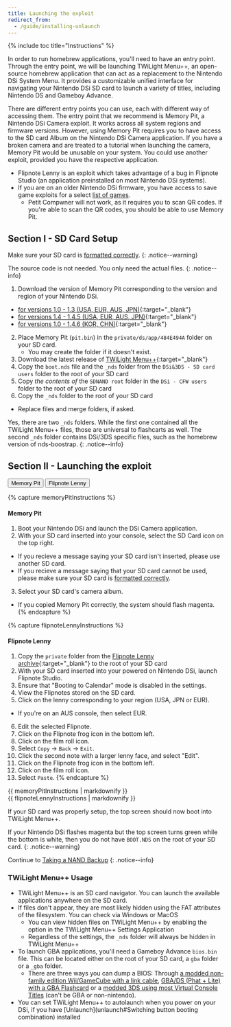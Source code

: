 ```yaml
---
title: Launching the exploit
redirect_from:
  - /guide/installing-unlaunch
---
```


{% include toc title="Instructions" %}

In order to run homebrew applications, you'll need to have an entry point. Through the entry point, we will be launching TWiLight Menu++, an open-source homebrew application that can act as a replacement to the Nintendo DSi System Menu. It provides a customizable unified interface for navigating your Nintendo DSi SD card to launch a variety of titles, including Nintendo DS and Gameboy Advance.

There are different entry points you can use, each with different way of accessing them. The entry point that we recommend is Memory Pit, a Nintendo DSi Camera exploit. It works across all system regions and firmware versions. However, using Memory Pit requires you to have access to the SD card Album on the Nintendo DSi Camera application. If you have a broken camera and are treated to a tutorial when launching the camera, Memory Pit would be unusable on your system. You could use another exploit, provided you have the respective application.

- Flipnote Lenny is an exploit which takes advantage of a bug in Flipnote Studio (an application preinstalled on most Nintendo DSi systems).
- If you are on an older Nintendo DSi firmware, you have access to save game exploits for a select [list of games](https://dsibrew.org/wiki/DSi_exploits#DSiWare(True_DSi-Mode)_Exploits).
  - Petit Compwner will not work, as it requires you to scan QR codes. If you're able to scan the QR codes, you should be able to use Memory Pit.

## Section I - SD Card Setup
Make sure your SD card is [formatted correctly](faq#what-are-the-sd-card-requirements).
{: .notice--warning}

The source code is not needed. You only need the actual files.
{: .notice--info}

1. Download the version of Memory Pit corresponding to the version and region of your Nintendo DSi.
  - [for versions 1.0 - 1.3   (USA, EUR, AUS, JPN)](https://github.com/emiyl/dsi.cfw.guide/raw/master/assets/files/memory_pit/256/pit.bin){:target="_blank"}
  - [for versions 1.4 - 1.4.5 (USA, EUR, AUS, JPN)](https://github.com/emiyl/dsi.cfw.guide/raw/master/assets/files/memory_pit/768_1024/pit.bin){:target="_blank"}
  - [for versions 1.0 - 1.4.6 (KOR, CHN)](https://github.com/emiyl/dsi.cfw.guide/raw/master/assets/files/memory_pit/256/pit.bin){:target="_blank"}

2. Place Memory Pit (`pit.bin`) in the `private/ds/app/484E494A` folder on your SD card.
   - You may create the folder if it doesn't exist.
3. Download the latest release of [TWiLight Menu++](https://github.com/DS-Homebrew/TWiLightMenu/releases/latest){:target="_blank"}
4. Copy the `boot.nds` file and the `_nds` folder from the `DSi&3DS - SD card users` folder to the root of your SD card
5. Copy *the contents of* the `SDNAND root` folder in the `DSi - CFW users` folder to the root of your SD card
6. Copy the `_nds` folder to the root of your SD card
  - Replace files and merge folders, if asked.

Yes, there are two `_nds` folders. While the first one contained all the TWiLight Menu++ files, those are universal to flashcarts as well. The second `_nds` folder contains DSi/3DS specific files, such as the homebrew version of nds-boostrap.
{: .notice--info}

## Section II - Launching the exploit

<button class="tablinks btn btn--large btn--success" id="defaultOpen" onclick="openTab(event, 'memoryPitInstructions')">Memory Pit</button>
<button class="tablinks btn btn--large btn--info" onclick="openTab(event, 'flipnoteLennyInstructions')">Flipnote Lenny</button>

{% capture memoryPitInstructions %}
#### Memory Pit

1. Boot your Nintendo DSi and launch the DSi Camera application.
2. With your SD card inserted into your console, select the SD Card icon on the top right.
 - If you recieve a message saying your SD card isn't inserted, please use another SD card.
 - If you recieve a message saying that your SD card cannot be used, please make sure your SD card is [formatted correctly](faq#what-are-the-sd-card-requirements).
3. Select your SD card's camera album.
 - If you copied Memory Pit correctly, the system should flash magenta.
{% endcapture %}

{% capture flipnoteLennyInstructions %}
#### Flipnote Lenny

1. Copy the `private` folder from the [Flipnote Lenny archive](https://davejmurphy.com/͡-͜ʖ-͡/){:target="_blank"} to the root of your SD card
2. With your SD card inserted into your powered on Nintendo DSi, launch Flipnote Studio.
3. Ensure that "Booting to Calendar" mode is disabled in the settings.
4. View the Flipnotes stored on the SD card.
5. Click on the lenny corresponding to your region (USA, JPN or EUR).
  - If you're on an AUS console, then select EUR.
6. Edit the selected Flipnote.
7. Click on the Flipnote frog icon in the bottom left.
8. Click on the film roll icon.
9. Select `Copy` -> `Back` -> `Exit`.
10. Click the second note with a larger lenny face, and select "Edit".
11. Click on the Flipnote frog icon in the bottom left.
12. Click on the film roll icon.
13. Select `Paste`.
{% endcapture %}

<div id="memoryPitInstructions" class="tabcontent">{{ memoryPitInstructions | markdownify }}</div>
<div id="flipnoteLennyInstructions" class="tabcontent">{{ flipnoteLennyInstructions | markdownify }}</div>

If your SD card was properly setup, the top screen should now boot into TWiLight Menu++.

If your Nintendo DSi flashes magenta but the top screen turns green while the bottom is white, then you do not have `BOOT.NDS` on the root of your SD card.
{: .notice--warning}

Continue to [Taking a NAND Backup](dump-nand)
{: .notice--info}

### TWiLight Menu++ Usage
- TWiLight Menu++ is an SD card navigator. You can launch the available applications anywhere on the SD card.
- If files don't appear, they are most likely hidden using the FAT attributes of the filesystem. You can check via Windows or MacOS
   - You can view hidden files on TWiLight Menu++ by enabling the option in the TWiLight Menu++ Settings Application
   - Regardless of the settings, the `_nds` folder will always be hidden in TWiLight Menu++
- To launch GBA applications, you'll need a Gameboy Advance `bios.bin` file. This can be located either on the root of your SD card, a `gba` folder or a `_gba` folder.
  - There are three ways you can dump a BIOS: Through [a modded non-family edition Wii/GameCube with a link cable](https://github.com/FIX94/gba-link-cable-dumper), [GBA/DS (Phat + Lite) with a GBA Flashcard](https://glazedbelmont.github.io/gbabiosdump/#gameboy-advance-sp-micro-ds-ds-lite) or a [modded 3DS using most Virtual Console Titles](https://glazedbelmont.github.io/gbabiosdump/#virtual-console-title-from-a-3ds) (can't be GBA or non-nintendo).
- You can set TWiLight Menu++ to autolaunch when you power on your DSi, if you have [Unlaunch](unlaunch#Switching button booting combination) installed

<script>
	let tabcontent = document.getElementsByClassName("tabcontent");
	let tablinks = document.getElementsByClassName("tablinks");

	function openTab(evt, tabName) {
		let element;

		for (element of tabcontent) {
			element.style.display = "none";
		}

		for (element of tablinks) {
			element.className = element.className.replace("btn--success", "btn--info");
			if (!element.className.includes('btn--info'))
				element.className += " btn--info";
		}

		document.getElementById(tabName).style.display = "block";
		evt.currentTarget.className = evt.currentTarget.className.replace("btn--info", "btn--success");
	}

	// Get the element with id="defaultOpen" and click on it
	document.getElementById("defaultOpen").click();
</script>